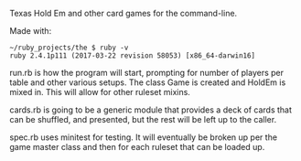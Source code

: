 Texas Hold Em and other card games for the command-line. 

Made with:

```
~/ruby_projects/the $ ruby -v
ruby 2.4.1p111 (2017-03-22 revision 58053) [x86_64-darwin16]
```

run.rb is how the program will start, prompting for number of players per table and other various setups. The class Game is created and HoldEm is mixed in. This will allow for other ruleset mixins. 

cards.rb is going to be a generic module that provides a deck of cards that can be shuffled, and presented, but the rest will be left up to the caller. 

spec.rb uses minitest for testing. It will eventually be broken up per the game master class and then for each ruleset that can be loaded up.
